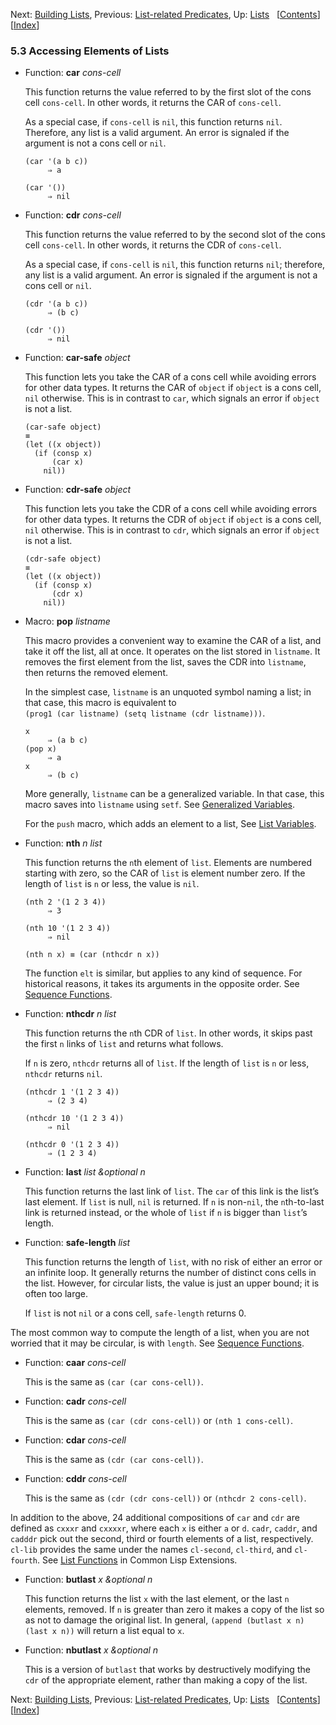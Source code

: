 <!-- This is the GNU Emacs Lisp Reference Manual
corresponding to Emacs version 27.2.

Copyright (C) 1990-1996, 1998-2021 Free Software Foundation,
Inc.

Permission is granted to copy, distribute and/or modify this document
under the terms of the GNU Free Documentation License, Version 1.3 or
any later version published by the Free Software Foundation; with the
Invariant Sections being "GNU General Public License," with the
Front-Cover Texts being "A GNU Manual," and with the Back-Cover
Texts as in (a) below.  A copy of the license is included in the
section entitled "GNU Free Documentation License."

(a) The FSF's Back-Cover Text is: "You have the freedom to copy and
modify this GNU manual.  Buying copies from the FSF supports it in
developing GNU and promoting software freedom." -->

<!-- Created by GNU Texinfo 6.7, http://www.gnu.org/software/texinfo/ -->

Next: [Building Lists](Building-Lists.html), Previous: [List-related Predicates](List_002drelated-Predicates.html), Up: [Lists](Lists.html)   \[[Contents](index.html#SEC_Contents "Table of contents")]\[[Index](Index.html "Index")]

### 5.3 Accessing Elements of Lists

*   Function: **car** *cons-cell*

    This function returns the value referred to by the first slot of the cons cell `cons-cell`. In other words, it returns the CAR of `cons-cell`.

    As a special case, if `cons-cell` is `nil`, this function returns `nil`. Therefore, any list is a valid argument. An error is signaled if the argument is not a cons cell or `nil`.

        (car '(a b c))
             ⇒ a

    <!---->

        (car '())
             ⇒ nil

<!---->

*   Function: **cdr** *cons-cell*

    This function returns the value referred to by the second slot of the cons cell `cons-cell`. In other words, it returns the CDR of `cons-cell`.

    As a special case, if `cons-cell` is `nil`, this function returns `nil`; therefore, any list is a valid argument. An error is signaled if the argument is not a cons cell or `nil`.

        (cdr '(a b c))
             ⇒ (b c)

    <!---->

        (cdr '())
             ⇒ nil

<!---->

*   Function: **car-safe** *object*

    This function lets you take the CAR of a cons cell while avoiding errors for other data types. It returns the CAR of `object` if `object` is a cons cell, `nil` otherwise. This is in contrast to `car`, which signals an error if `object` is not a list.

        (car-safe object)
        ≡
        (let ((x object))
          (if (consp x)
              (car x)
            nil))

<!---->

*   Function: **cdr-safe** *object*

    This function lets you take the CDR of a cons cell while avoiding errors for other data types. It returns the CDR of `object` if `object` is a cons cell, `nil` otherwise. This is in contrast to `cdr`, which signals an error if `object` is not a list.

        (cdr-safe object)
        ≡
        (let ((x object))
          (if (consp x)
              (cdr x)
            nil))

<!---->

*   Macro: **pop** *listname*

    This macro provides a convenient way to examine the CAR of a list, and take it off the list, all at once. It operates on the list stored in `listname`. It removes the first element from the list, saves the CDR into `listname`, then returns the removed element.

    In the simplest case, `listname` is an unquoted symbol naming a list; in that case, this macro is equivalent to `(prog1 (car listname) (setq listname (cdr listname)))`<!-- /@w -->.

        x
             ⇒ (a b c)
        (pop x)
             ⇒ a
        x
             ⇒ (b c)

    More generally, `listname` can be a generalized variable. In that case, this macro saves into `listname` using `setf`. See [Generalized Variables](Generalized-Variables.html).

    For the `push` macro, which adds an element to a list, See [List Variables](List-Variables.html).

<!---->

*   Function: **nth** *n list*

    This function returns the `n`th element of `list`. Elements are numbered starting with zero, so the CAR of `list` is element number zero. If the length of `list` is `n` or less, the value is `nil`.

        (nth 2 '(1 2 3 4))
             ⇒ 3

    <!---->

        (nth 10 '(1 2 3 4))
             ⇒ nil

        (nth n x) ≡ (car (nthcdr n x))

    The function `elt` is similar, but applies to any kind of sequence. For historical reasons, it takes its arguments in the opposite order. See [Sequence Functions](Sequence-Functions.html).

<!---->

*   Function: **nthcdr** *n list*

    This function returns the `n`th CDR of `list`. In other words, it skips past the first `n` links of `list` and returns what follows.

    If `n` is zero, `nthcdr` returns all of `list`. If the length of `list` is `n` or less, `nthcdr` returns `nil`.

        (nthcdr 1 '(1 2 3 4))
             ⇒ (2 3 4)

    <!---->

        (nthcdr 10 '(1 2 3 4))
             ⇒ nil

    <!---->

        (nthcdr 0 '(1 2 3 4))
             ⇒ (1 2 3 4)

<!---->

*   Function: **last** *list \&optional n*

    This function returns the last link of `list`. The `car` of this link is the list’s last element. If `list` is null, `nil` is returned. If `n` is non-`nil`, the `n`th-to-last link is returned instead, or the whole of `list` if `n` is bigger than `list`’s length.

<!---->

*   Function: **safe-length** *list*

    This function returns the length of `list`, with no risk of either an error or an infinite loop. It generally returns the number of distinct cons cells in the list. However, for circular lists, the value is just an upper bound; it is often too large.

    If `list` is not `nil` or a cons cell, `safe-length` returns 0.

The most common way to compute the length of a list, when you are not worried that it may be circular, is with `length`. See [Sequence Functions](Sequence-Functions.html).

*   Function: **caar** *cons-cell*

    This is the same as `(car (car cons-cell))`.

<!---->

*   Function: **cadr** *cons-cell*

    This is the same as `(car (cdr cons-cell))` or `(nth 1 cons-cell)`.

<!---->

*   Function: **cdar** *cons-cell*

    This is the same as `(cdr (car cons-cell))`.

<!---->

*   Function: **cddr** *cons-cell*

    This is the same as `(cdr (cdr cons-cell))` or `(nthcdr 2 cons-cell)`.

In addition to the above, 24 additional compositions of `car` and `cdr` are defined as `cxxxr` and `cxxxxr`, where each `x` is either `a` or `d`. `cadr`, `caddr`, and `cadddr` pick out the second, third or fourth elements of a list, respectively. `cl-lib` provides the same under the names `cl-second`, `cl-third`, and `cl-fourth`. See [List Functions](https://www.gnu.org/software/emacs/manual/html_node/cl/List-Functions.html#List-Functions) in Common Lisp Extensions.

*   Function: **butlast** *x \&optional n*

    This function returns the list `x` with the last element, or the last `n` elements, removed. If `n` is greater than zero it makes a copy of the list so as not to damage the original list. In general, `(append (butlast x n) (last x n))` will return a list equal to `x`.

<!---->

*   Function: **nbutlast** *x \&optional n*

    This is a version of `butlast` that works by destructively modifying the `cdr` of the appropriate element, rather than making a copy of the list.

Next: [Building Lists](Building-Lists.html), Previous: [List-related Predicates](List_002drelated-Predicates.html), Up: [Lists](Lists.html)   \[[Contents](index.html#SEC_Contents "Table of contents")]\[[Index](Index.html "Index")]
